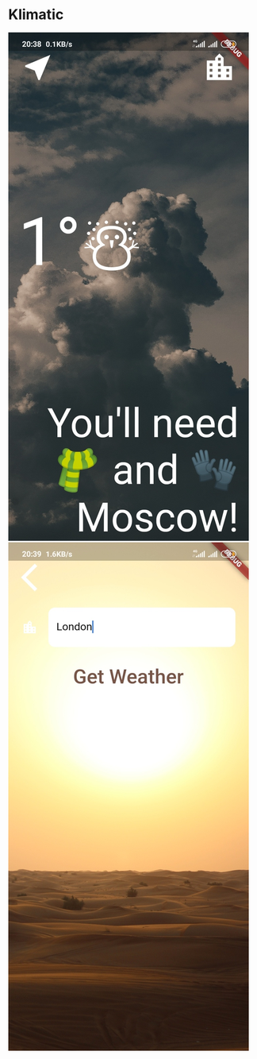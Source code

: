 # Klimatic

![screen 1](https://github.com/Bek-End/KlimaticFlutter/blob/master/screens/1.jpg)
![screen 2](https://github.com/Bek-End/KlimaticFlutter/blob/master/screens/2.jpg)
